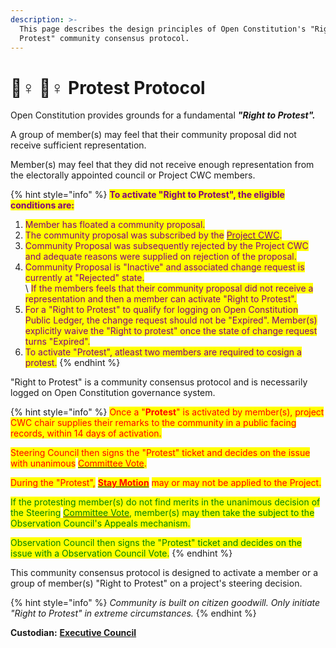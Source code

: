 ```yaml
---
description: >-
  This page describes the design principles of Open Constitution's "Right to
  Protest" community consensus protocol.
---
```


# 🙋♀ 🙋♀ Protest Protocol

Open Constitution provides grounds for a fundamental _**"Right to Protest".**_&#x20;

A group of member(s) may feel that their community proposal did not receive sufficient representation.&#x20;

Member(s) may feel that they did not receive enough representation from the electorally appointed council or Project CWC members.&#x20;

{% hint style="info" %}
<mark style="color:purple;">**To activate "Right to Protest", the eligible conditions are:**</mark>

1. <mark style="color:purple;">Member has floated a community proposal.</mark> &#x20;
2. <mark style="color:purple;">The community proposal was subscribed by the</mark> [<mark style="color:purple;">Project CWC</mark>](../../foundation/core-working-committee/project-cwcs.md)<mark style="color:purple;">.</mark>
3. &#x20;<mark style="color:purple;">Community Proposal was subsequently rejected by the Project CWC and adequate reasons were supplied on rejection of the proposal.</mark>
4. <mark style="color:purple;">Community Proposal is "Inactive" and associated change request is currently at "Rejected" state.</mark>\
   \ <mark style="color:purple;">If the members feels that their community proposal did not receive a representation and then a member can activate "Right to Protest".</mark>
5. <mark style="color:purple;">For a "Right to Protest" to qualify for logging on Open Constitution Public Ledger, the change request should not be "Expired". Member(s) explicitly waive the "Right to protest" once the state of change request turns "Expired".</mark>&#x20;
6. <mark style="color:purple;">To activate "Protest", atleast two members are required to cosign a protest.</mark>
{% endhint %}

"Right to Protest" is a community consensus protocol and is necessarily logged on Open Constitution governance system.

{% hint style="info" %}
<mark style="color:red;">Once a "</mark><mark style="color:red;">**Protest**</mark><mark style="color:red;">" is activated by member(s), project CWC chair supplies their remarks to the community in a public facing records, within 14 days of activation.</mark>

<mark style="color:red;">Steering Council then signs the "Protest" ticket and decides on the issue with unanimous</mark> [<mark style="color:red;">Committee Vote</mark>](../open-ballot/committee-vote.md)<mark style="color:red;">.</mark>

<mark style="color:red;">During the "Protest",</mark> [<mark style="color:red;">**Stay Motion**</mark>](stay-motion.md) <mark style="color:red;">may or may not be applied to the Project.</mark>

<mark style="color:green;">If the protesting member(s) do not find merits in the unanimous decision of the Steering</mark> [<mark style="color:green;">Committee Vote</mark>](../open-ballot/committee-vote.md)<mark style="color:green;">, member(s) may then take the subject to the Observation Council's Appeals mechanism.</mark>

<mark style="color:green;">Observation Council then signs the "Protest" ticket and decides on the issue with a Observation Council Vote.</mark>
{% endhint %}

This community consensus protocol is designed to activate a member or a group of member(s) "Right to Protest" on a project's steering decision.

{% hint style="info" %}
_Community is built on citizen goodwill. Only initiate "Right to Protest" in extreme circumstances._
{% endhint %}

&#x20;**Custodian:** [**Executive Council**](../../foundation/executive-council.md)
